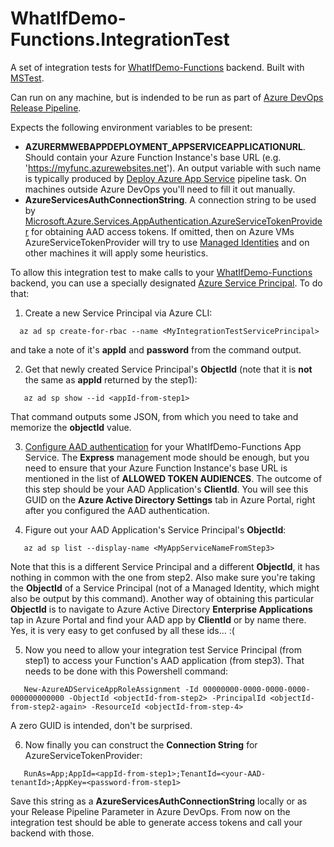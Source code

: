 # WhatIfDemo-Functions.IntegrationTest
A set of integration tests for [WhatIfDemo-Functions](https://github.com/scale-tone/WhatIfDemo/tree/master/WhatIfDemo-Functions) backend.
Built with [MSTest](https://docs.microsoft.com/en-us/dotnet/core/testing/unit-testing-with-mstest).

Can run on any machine, but is indended to be run as part of [Azure DevOps Release Pipeline](https://docs.microsoft.com/en-us/azure/devops/pipelines/release/?view=azure-devops).

Expects the following environment variables to be present:
- **AZURERMWEBAPPDEPLOYMENT_APPSERVICEAPPLICATIONURL**. Should contain your Azure Function Instance's base URL (e.g. 'https://myfunc.azurewebsites.net'). An output variable with such name is typically produced by [Deploy Azure App Service](https://docs.microsoft.com/en-us/azure/devops/pipelines/tasks/deploy/azure-rm-web-app-deployment?view=azure-devops#output-variables) pipeline task. On machines outside Azure DevOps you'll need to fill it out manually. 
- **AzureServicesAuthConnectionString**. A connection string to be used by [Microsoft.Azure.Services.AppAuthentication.AzureServiceTokenProvider](https://github.com/Azure/azure-sdk-for-net/blob/ddda7cb74b979f03bb03e240c06c924914ee8bdd/src/SdkCommon/AppAuthentication/Azure.Services.AppAuthentication/AzureServiceTokenProvider.cs#L16) for obtaining AAD access tokens. If omitted, then on Azure VMs AzureServiceTokenProvider will try to use [Managed Identities](https://docs.microsoft.com/en-us/azure/key-vault/service-to-service-authentication) and on other machines it will apply some heuristics.

To allow this integration test to make calls to your [WhatIfDemo-Functions](https://github.com/scale-tone/WhatIfDemo/tree/master/WhatIfDemo-Functions) backend, you can use a specially designated [Azure Service Principal](https://docs.microsoft.com/en-us/cli/azure/create-an-azure-service-principal-azure-cli?view=azure-cli-latest). To do that:
1. Create a new Service Principal via Azure CLI:
```
  az ad sp create-for-rbac --name <MyIntegrationTestServicePrincipal>
```
and take a note of it's **appId** and **password** from the command output.

2. Get that newly created Service Principal's **ObjectId** (note that it is **not** the same as **appId** returned by the step1):
```
   az ad sp show --id <appId-from-step1>
```
That command outputs some JSON, from which you need to take and memorize the **objectId** value.

3. [Configure AAD authentication](https://docs.microsoft.com/en-us/azure/app-service/configure-authentication-provider-aad) for your WhatIfDemo-Functions App Service. The **Express** management mode should be enough, but you need to ensure that your Azure Function Instance's base URL is mentioned in the list of **ALLOWED TOKEN AUDIENCES**. The outcome of this step should be your AAD Application's **ClientId**. You will see this GUID on the **Azure Active Directory Settings** tab in Azure Portal, right after you configured the AAD authentication.

4. Figure out your AAD Application's Service Principal's **ObjectId**:
```
   az ad sp list --display-name <MyAppServiceNameFromStep3>
```
Note that this is a different Service Principal and a different **ObjectId**, it has nothing in common with the one from step2. Also make sure you're taking the **ObjectId** of a Service Principal (not of a Managed Identity, which might also be output by this command). Another way of obtaining this particular **ObjectId** is to navigate to Azure Active Directory **Enterprise Applications** tap in Azure Portal and find your AAD app by **ClientId** or by name there. Yes, it is very easy to get confused by all these ids... :(

5. Now you need to allow your integration test Service Principal (from step1) to access your Function's AAD application (from step3). That needs to be done with this Powershell command:
```
   New-AzureADServiceAppRoleAssignment -Id 00000000-0000-0000-0000-000000000000 -ObjectId <objectId-from-step2> -PrincipalId <objectId-from-step2-again> -ResourceId <objectId-from-step-4>
```
A zero GUID is intended, don't be surprised.

6. Now finally you can construct the **Connection String** for AzureServiceTokenProvider:
```
   RunAs=App;AppId=<appId-from-step1>;TenantId=<your-AAD-tenantId>;AppKey=<password-from-step1>
```
Save this string as a **AzureServicesAuthConnectionString** locally or as your Release Pipeline Parameter in Azure DevOps. From now on the integration test should be able to generate access tokens and call your backend with those.
